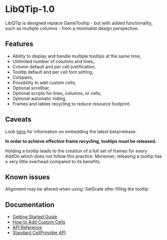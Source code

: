 # LibQTip-1.0
LibQTip is designed replace GameTooltip - but with added functionality, such as multiple columns - from a minimalist design perspective.

## Features
- Ability to display and handle multiple tooltips at the same time,
- Unlimited number of columns and lines,
- Column default and per cell justification,
- Tooltip default and per cell font setting,
- Colspans,
- Possibility to add custom cells,
- Optional scrollbar,
- Optional scripts for lines, columns, or cells,
- Optional automatic hiding,
- Frames and tables recycling to reduce resource footprint.

## Caveats
Look [here](https://www.wowace.com/projects/libqtip-1-0/pages/getting-started) for information on embedding the latest beta/release.

**In order to achieve effective frame recycling, tooltips must be released.**

Holding a tooltip leads to the creation of a full set of frames for every AddOn which does not follow this practice. Moreover, releasing a tooltip has a very little overhead compared to its benefits.

## Known issues
Alignment may be altered when using :SetScale after filling the tooltip.

## Documentation
- [Getting Started Guide](https://www.wowace.com/projects/libqtip-1-0/pages/getting-started)
- [How to Add Custom Cells](https://www.wowace.com/projects/libqtip-1-0/pages/how-to-add-custom-cells)
- [API Reference](https://www.wowace.com/projects/libqtip-1-0/pages/api-reference)
- [Standard CellProvider API](https://www.wowace.com/projects/libqtip-1-0/pages/standard-cell-provider-api)
